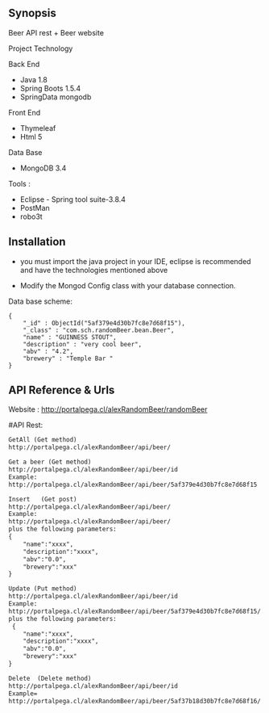 ## Synopsis

Beer API rest + Beer website

Project Technology

Back End
* Java 1.8
* Spring Boots 1.5.4
* SpringData mongodb

Front End
* Thymeleaf
* Html 5

Data Base
* MongoDB 3.4

Tools : 
* Eclipse - Spring tool suite-3.8.4
* PostMan
* robo3t
 

## Installation

* you must import the java project in your IDE, eclipse is recommended
    and have the technologies mentioned above

* Modify the Mongod Config class with your database connection. 

Data base scheme:
``` corefile
{
    "_id" : ObjectId("5af379e4d30b7fc8e7d68f15"),
    "_class" : "com.sch.randomBeer.bean.Beer",
    "name" : "GUINNESS STOUT",
    "description" : "very cool beer",
    "abv" : "4.2",
    "brewery" : "Temple Bar "
}
```


## API Reference & Urls 

   Website : 
   http://portalpega.cl/alexRandomBeer/randomBeer

  #API Rest: 

   ~~~ txt 
   GetAll (Get method)
   http://portalpega.cl/alexRandomBeer/api/beer/
   ~~~

   ~~~ txt
   Get a beer (Get method)
   http://portalpega.cl/alexRandomBeer/api/beer/id
   Example:
   http://portalpega.cl/alexRandomBeer/api/beer/5af379e4d30b7fc8e7d68f15 
   ~~~


   ~~~ txt
   Insert   (Get post)
   http://portalpega.cl/alexRandomBeer/api/beer/
   Example:
   http://portalpega.cl/alexRandomBeer/api/beer/
   plus the following parameters:
   {
	   "name":"xxxx",
	   "description":"xxxx",
	   "abv":"0.0",
	   "brewery":"xxx"
   }
   ~~~


   ~~~ txt
   Update (Put method)
   http://portalpega.cl/alexRandomBeer/api/beer/id
   Example:
   http://portalpega.cl/alexRandomBeer/api/beer/5af379e4d30b7fc8e7d68f15/
   plus the following parameters:
    {
	   "name":"xxxx",
	   "description":"xxxx",
	   "abv":"0.0",
	   "brewery":"xxx"
   }
   ~~~


   ~~~ txt
   Delete  (Delete method)
   http://portalpega.cl/alexRandomBeer/api/beer/id
   Example=
   http://portalpega.cl/alexRandomBeer/api/beer/5af37b18d30b7fc8e7d68f16/
   ~~~



